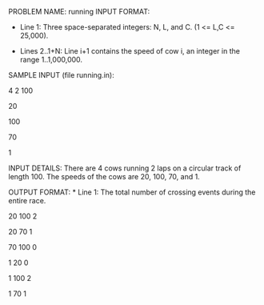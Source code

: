 PROBLEM NAME: running INPUT FORMAT:

* Line 1: Three space-separated integers: N, L, and C. (1 <= L,C <= 25,000).

* Lines 2..1+N: Line i+1 contains the speed of cow i, an integer in the range 1..1,000,000.

 

SAMPLE INPUT (file running.in):

4 2 100

20

100

70

1

INPUT DETAILS: There are 4 cows running 2 laps on a circular track of length 100. The speeds of the cows are 20, 100, 70, and 1.

 

OUTPUT FORMAT: * Line 1: The total number of crossing events during the entire race.





20 100
2 

20 70
1 

70 100
0 

1 20
0 

1 100
2 

1 70
1 
